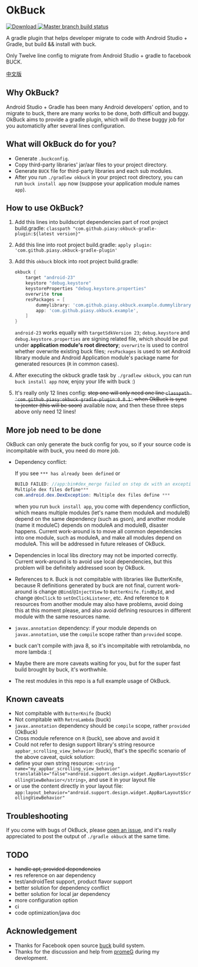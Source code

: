 # OkBuck
[ ![Download](https://api.bintray.com/packages/piasy/maven/OkBuck/images/download.svg) ](https://bintray.com/piasy/maven/OkBuck/_latestVersion)
[![Master branch build status](https://travis-ci.org/Piasy/OkBuck.svg?branch=master)](https://travis-ci.org/Piasy/OkBuck)

A gradle plugin that helps developer migrate to code with Android Studio + Gradle, but build &amp;&amp; install with buck.
 	
Only Twelve line config to migrate from Android Studio + gradle to facebook BUCK.

[中文版](README-zh.md)

## Why OkBuck?
Android Studio + Gradle has been many Android developers' option, and to migrate to buck, there are many works to be done, both difficult and buggy. OkBuck aims to provide a gradle plugin, which will do these buggy job for you automaticlly after several lines configuration.

## What will OkBuck do for you?
+  Generate `.buckconfig`.
+  Copy third-party libraries' jar/aar files to your project directory.
+  Generate `BUCK` file for third-party libraries and each sub modules.
+  After you run `./gradlew okbuck` in your project root directory, you can run `buck install app` now (suppose your application module names `app`).

## How to use OkBuck?
1. Add this lines into buildscript dependencies part of root project build.gradle: `classpath "com.github.piasy:okbuck-gradle-plugin:${latest version}"`

2. Add this line into root project build.gradle: `apply plugin: 'com.github.piasy.okbuck-gradle-plugin'`

3. Add this `okbuck` block into root project build.gradle:
    
    ```gradle
    okbuck {
        target "android-23"
        keystore "debug.keystore"
        keystoreProperties "debug.keystore.properties"
        overwrite true
        resPackages = [
            dummylibrary: 'com.github.piasy.okbuck.example.dummylibrary',
            app: 'com.github.piasy.okbuck.example',
        ]
    }
    ```

    `android-23` works equally with `targetSdkVersion 23`; `debug.keystore` and `debug.keystore.properties` are signing related file, which should be put under **application module's root directory**; `overwrite` is used to control whether overwrite existing buck files; `resPackages` is used to set Android library module and Android Application module's package name for generated resources (`R` in common cases).
    
4. After executing the okbuck gradle task by `./gradlew okbuck`, you can run `buck install app` now, enjoy your life with buck :)

5. It's really only 12 lines config: ~~step one will only need one line `classpath 'com.github.piasy:okbuck-gradle-plugin:0.0.1'` when OkBuck is sync to jcenter (this will be soon)~~ available now, and then these three steps above only need 12 lines!

## More job need to be done
OkBuck can only generate the buck config for you, so if your source code is incompitable with buck, you need do more job.

+  Dependency conflict:

    If you see `*** has already been defined` or
    
    ```java
    BUILD FAILED: //app:bin#dex_merge failed on step dx with an exception:
    Multiple dex files define***
    com.android.dex.DexException: Multiple dex files define ***
    ```
    
    when you run `buck install app`, you come with dependency confliction, which means multiple modules (let's name them moduleA and moduleB) depend on the same dependency (such as gson), and another module (name it moduleC) depends on moduleA and moduleB, disaster happens. Current work-around is to move all common dependencies into one module, such as moduleA, and make all modules depend on moduleA. This will be addressed in future releases of OkBuck.

+  Dependencies in local libs directory may not be imported correctly. Current work-around is to avoid use local dependencies, but this problem will be definitely addressed soon by OkBuck.
    
+  References to `R`. Buck is not compitable with libraries like ButterKnife, because R definitions generated by buck are not final, current work-around is change `@Bind`/`@InjectView` to `ButterKnife.findById`, and change `@OnClick` to `setOnClickListener`, etc. And reference to `R` resources from another module may also have problems, avoid doing this at this moment please, and also avoid defining resources in different module with the same resources name.

+  `javax.annotation` dependency: if your module depends on `javax.annotation`, use the `compile` scope rather than `provided` scope.

+  buck can't compile with java 8, so it's incompitable with retrolambda, no more lambda :(
    
+  Maybe there are more caveats waiting for you, but for the super fast build brought by buck, it's worthwhile.

+  The rest modules in this repo is a full example usage of OkBuck.

## Known caveats
+  Not compitable with `ButterKnife` (buck)
+  Not compitable with `RetroLambda` (buck)
+  `javax.annotation` dependency should be `compile` scope, rather `provided` (OkBuck)
+  Cross module reference on `R` (buck), see above and avoid it
+  Could not refer to design support library's string resource `appbar_scrolling_view_behavior` (buck), that's the specific scenario of the above caveat, quick solution:
  +  define your own string resource: `<string name="my_appbar_scrolling_view_behavior" translatable="false">android.support.design.widget.AppBarLayout$ScrollingViewBehavior</string>`, and use it in your layout file
  +  or use the content directly in your layout file: `app:layout_behavior="android.support.design.widget.AppBarLayout$ScrollingViewBehavior"`

## Troubleshooting
If you come with bugs of OkBuck, please [open an issue](https://github.com/Piasy/OkBuck/issues/new), and it's really appreciated to post the output of `./gradle okbuck` at the same time.

## TODO
+  ~~handle apt, provided dependencies~~
+  res reference on aar dependency
+  test/androidTest support, product flavor support
+  better solution for dependency conflict
+  better solution for local jar dependency
+  more configuration option
+  ci
+  code optimization/java doc

## Acknowledgement
+  Thanks for Facebook open source [buck](https://github.com/facebook/buck) build system.
+  Thanks for the discussion and help from [promeG](https://github.com/promeG/) during my development.
